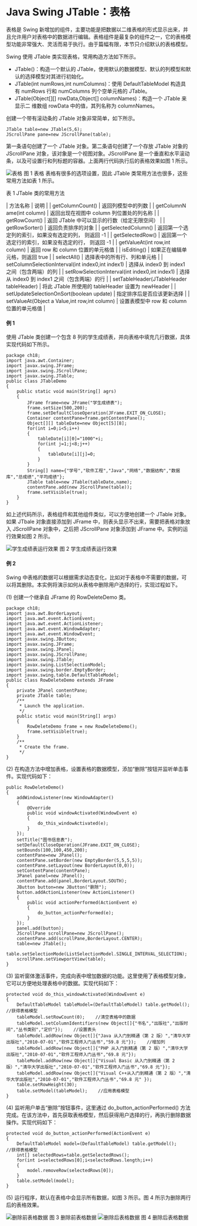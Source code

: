 # Java Swing JTable：表格

表格是 Swing 新增加的组件，主要功能是把数据以二维表格的形式显示出来，并且允许用户对表格中的数据进行编辑。表格组件是最复杂的组件之一，它的表格模型功能非常强大、灵活而易于执行。由于篇幅有限，本节只介绍默认的表格模型。

Swing 使用 JTable 类实现表格，常用构造方法如下所示。

*   JTable()：构造一个默认的 JTable，使用默认的数据模型、默认的列模型和默认的选择模型对其进行初始化。
*   JTable(int numRows,int numColumns)：使用 DefaultTableModel 构造具有 numRows 行和 numColumns 列个空单元格的 JTable。
*   JTable(Object[][] rowData,Object[] columnNames)：构造一个 JTable 来显示二 维数组 rowData 中的值，其列名称为 columnNames。

创建一个带有滚动条的 JTable 对象非常简单，如下所示。

```
JTable table=new JTable(5,6);
JScrollPane pane=new JScrollPane(table);
```

第一条语句创建了一个 JTable 对象。第二条语句创建了一个存放 JTable 对象的 JScrollPane 对象，该对象是一个视图对象。JScrollPane 是一个垂直和水平滚动条，以及可设置行和列标题的容器。上面两行代码执行后的表格效果如图 1 所示。

![表格](img/a7c2f42ae0d5b3f47868b245e872ed53.jpg)
图 1 表格
表格有很多的选项设置，因此 JTable 类常用方法也很多，这些常用方法如表 1 所示。

表 1 JTable 类的常用方法

| 方法名称 | 说明 |
| getColumnCount() | 返回列模型中的列数 |
| getColumnN ame(int column) | 返回出现在视图中 column 列位置处的列名称 |
| getRowCount() | 返回 JTable 中可以显示的行数（给定无限空间） |
| getRowSorter() | 返回负责排序的对象 |
| getSelectedColumn() | 返回第一个选定列的索引，如果没有选定的列， 则返回 -1 |
| getSelectedRow() | 返回第一个选定行的索引，如果没有选定的行， 则返回 -1 |
| getValueAt(int row,int column) | 返回 row 和 column 位置的单元格值 |
| isEditing() | 如果正在编辑单元格，则返回 true |
| selectAll() | 选择表中的所有行、列和单元格 |
| setColumnSelectionInterval(int index0,int index1) | 选择从 index0 到 index1 之间（包含两端）的列 |
| setRowSelectionInterval(int index0,int index1) | 选择从 index0 到 index1 之间（包含两端）的行 |
| setTableHeader(JTableHeader tableHeader) | 将此 JTable 所使用的 tableHeader 设置为 newHeader |
| setUpdateSelectionOnSort(boolean update) | 指定排序后是否应该更新选择 |
| setValueAt(Object a Value,int row,int column) | 设置表模型中 row 和 column 位置的单元格值 |

#### 例 1

使用 JTable 类创建一个包含 8 列的学生成绩表，并向表格中填充几行数据，具体实现代码如下所示。

```
package ch18;
import java.awt.Container;
import javax.swing.JFrame;
import javax.swing.JScrollPane;
import javax.swing.JTable;
public class JTableDemo
{
    public static void main(String[] agrs)
    {
        JFrame frame=new JFrame("学生成绩表");
        frame.setSize(500,200);
        frame.setDefaultCloseOperation(JFrame.EXIT_ON_CLOSE);
        Container contentPane=frame.getContentPane();
        Object[][] tableDate=new Object[5][8];
        for(int i=0;i<5;i++)
        {
            tableDate[i][0]="1000"+i;
            for(int j=1;j<8;j++)
            {
                tableDate[i][j]=0;
            }
        }
        String[] name={"学号","软件工程","Java","网络","数据结构","数据库","总成绩","平均成绩"};
        JTable table=new JTable(tableDate,name);
        contentPane.add(new JScrollPane(table));
        frame.setVisible(true);
    }
}
```

如上述代码所示，表格组件和其他组件类似，可以方便地创建一个 JTable 对象。 如果 JTbale 对象直接添加到 JFrame 中，则表头显示不出来，需要把表格对象放入 JScrollPane 对象中，之后把 JScrollPane 对象添加到 JFrame 中。实例的运行效果如图 2 所示。

![学生成绩表运行效果](img/601571a5068d554292ad6bf427e02458.jpg)
图 2 学生成绩表运行效果

#### 例 2

Swing 中表格的数据可以根据需求动态变化，比如对于表格中不需要的数据，可以将其删除。本实例将演示如何从表格中删除用户选择的行，实现过程如下。

(1) 创建一个继承自 JFrame 的 RowDeleteDemo 类。

```
package ch18;
import java.awt.BorderLayout;
import java.awt.event.ActionEvent;
import java.awt.event.ActionListener;
import java.awt.event.WindowAdapter;
import java.awt.event.WindowEvent;
import javax.swing.JButton;
import javax.swing.JFrame;
import javax.swing.JPanel;
import javax.swing.JScrollPane;
import javax.swing.JTable;
import javax.swing.ListSelectionModel;
import javax.swing.border.EmptyBorder;
import javax.swing.table.DefaultTableModel;
public class RowDeleteDemo extends JFrame
{
    private JPanel contentPane;
    private JTable table;
    /**
     * Launch the application.
     */
    public static void main(String[] args)
    {
        RowDeleteDemo frame = new RowDeleteDemo();
        frame.setVisible(true);
    }
    /**
     * Create the frame.
     */
}
```

(2) 在构造方法中增加表格，设置表格的数据模型，添加“删除”按钮并监听单击事件。实现代码如下：

```
public RowDeleteDemo()
{
    addWindowListener(new WindowAdapter()
    {
        @Override
        public void windowActivated(WindowEvent e)
        {
            do_this_windowActivated(e);
        }
    });
    setTitle("图书信息表");
    setDefaultCloseOperation(JFrame.EXIT_ON_CLOSE);
    setBounds(100,100,450,200);
    contentPane=new JPanel();
    contentPane.setBorder(new EmptyBorder(5,5,5,5));
    contentPane.setLayout(new BorderLayout(0,0));
    setContentPane(contentPane);
    JPanel panel=new JPanel();
    contentPane.add(panel,BorderLayout.SOUTH);
    JButton button=new JButton("删除");
    button.addActionListener(new ActionListener()
    {
        public void actionPerformed(ActionEvent e)
        {
            do_button_actionPerformed(e);
        }
    });
    panel.add(button);
    JScrollPane scrollPane=new JScrollPane();
    contentPane.add(scrollPane,BorderLayout.CENTER);
    table=new JTable();
    table.setSelectionMode(ListSelectionModel.SINGLE_INTERVAL_SELECTION);
    scrollPane.setViewportView(table);
}
```

(3) 监听窗体激活事件，完成向表中增加数据的功能。这里使用了表格模型对象，它可以方便地处理表格中的数据。实现代码如下：

```
protected void do_this_windowActivated(WindowEvent e)
{
    DefaultTableModel tableModel=(DefaultTableModel) table.getModel();    //获得表格模型
    tableModel.setRowCount(0);    //清空表格中的数据
    tableModel.setColumnIdentifiers(new Object[]{"书名","出版社","出版时间","丛书类别","定价"});    //设置表头
    tableModel.addRow(new Object[]{"Java 从入门到精通（第 2 版）","清华大学出版社","2010-07-01","软件工程师入门丛书","59.8 元"});    //增加列
    tableModel.addRow(new Object[]{"PHP 从入门到精通（第 2 版）","清华大学出版社","2010-07-01","软件工程师入门丛书","69.8 元"});
    tableModel.addRow(new Object[]{"Visual Basic 从入门到精通（第 2 版）","清华大学出版社","2010-07-01","软件工程师入门丛书","69.8 元"});
    tableModel.addRow(new Object[]{"Visual C++从入门到精通（第 2 版）","清华大学出版社","2010-07-01","软件工程师入门丛书","69.8 元" });
    table.setRowHeight(30);
    table.setModel(tableModel);    //应用表格模型
}
```

(4) 监听用户单击“删除”按钮事件，这里通过 do_button_actionPerformed() 方法完成。在该方法中，首先获取表格模型，然后获得用户选择的行，再执行删除数据操作。实现代码如下：

```
protected void do_button_actionPerformed(ActionEvent e)
{
    DefaultTableModel model=(DefaultTableModel) table.getModel();    //获得表格模型
    int[] selectedRows=table.getSelectedRows();
    for(int i=selectedRows[0];i<selectedRows.length;i++)
    {
        model.removeRow(selectedRows[0]);
    }
    table.setModel(model);
}
```

(5) 运行程序，默认在表格中会显示所有数据，如图 3 所示。图 4 所示为删除两行后的表格效果。

![删除前表格数据](img/a755fcf77be15f7acc90097886a718f0.jpg)
图 3 删除前表格数据
![删除后表格数据](img/77307216a60301aeeabaa78395877afa.jpg)
图 4 删除后表格数据